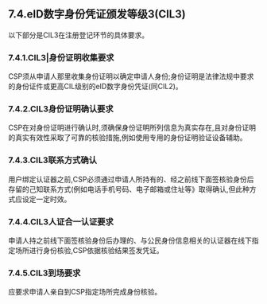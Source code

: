 ## 7.4.eID数字身份凭证颁发等级3\(CIL3\)

以下部分是CIL3在注册登记环节的具体要求。

### 7.4.1.CIL3\|身份证明收集要求

CSP须从申请人那里收集身份证明以确定申请人身份;身份证明是法律法规中要求的身份证件或更高CIL级别的eID数字身份凭证\(同CIL2\)。

### 7.4.2.CIL3身份证明确认要求

CSP在对身份证明进行确认时,须确保身份证明所列信息为真实存在,且对身份证明的真实有效性采取了可靠的核验措施,例如使用专用的身份证明验证设备辅助。

### 7.4.3.CIL3联系方式确认

用户绑定认证器之前,CSP必须通过申请人所持有的、经之前线下面签核验身份后存留的己知联系方式\(例如电话手机号码、电子邮箱或住址等》取得确认,但此种方式应设定一定时效。

### 7.4.4.CIL3人证合一认证要求

申请人持之前线下面签核验身份后办理的、与公民身份信息相关的认证器在线下指定场所进行身份核验,CSP依据核验结果签发凭证。

### 7.4.5.CIL3到场要求

应要求申请人亲自到CSP指定场所完成身份核验。

